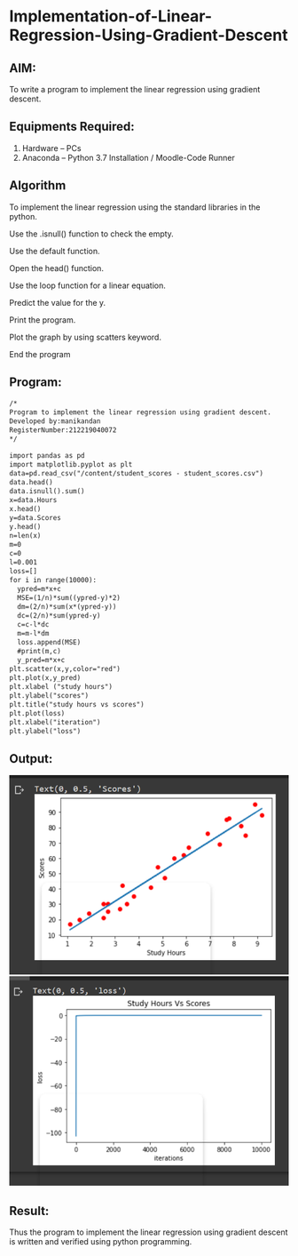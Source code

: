 # Implementation-of-Linear-Regression-Using-Gradient-Descent

## AIM:
To write a program to implement the linear regression using gradient descent.

## Equipments Required:
1. Hardware – PCs
2. Anaconda – Python 3.7 Installation / Moodle-Code Runner

## Algorithm
To implement the linear regression using the standard libraries in the python.

Use the .isnull() function to check the empty.

Use the default function.

Open the head() function.

Use the loop function for a linear equation.

Predict the value for the y.

Print the program.

Plot the graph by using scatters keyword.

End the program

## Program:
```
/*
Program to implement the linear regression using gradient descent.
Developed by:manikandan 
RegisterNumber:212219040072  
*/
```
```
import pandas as pd
import matplotlib.pyplot as plt
data=pd.read_csv("/content/student_scores - student_scores.csv")
data.head()
data.isnull().sum()
x=data.Hours
x.head()
y=data.Scores
y.head()
n=len(x)
m=0
c=0
l=0.001
loss=[]
for i in range(10000):
  ypred=m*x+c
  MSE=(1/n)*sum((ypred-y)*2)
  dm=(2/n)*sum(x*(ypred-y))
  dc=(2/n)*sum(ypred-y)
  c=c-l*dc
  m=m-l*dm
  loss.append(MSE)
  #print(m,c)
  y_pred=m*x+c
plt.scatter(x,y,color="red")
plt.plot(x,y_pred)
plt.xlabel ("study hours")
plt.ylabel("scores")
plt.title("study hours vs scores")
plt.plot(loss)
plt.xlabel("iteration")
plt.ylabel("loss")
```

## Output:
![linear regression using gradient descent](E1.png)
![linear regression using gradient descent](E2.png)


## Result:
Thus the program to implement the linear regression using gradient descent is written and verified using python programming.
